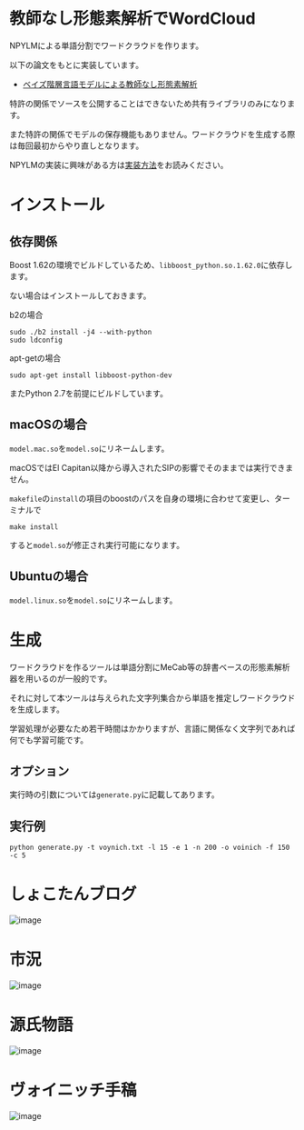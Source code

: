 # 教師なし形態素解析でWordCloud

NPYLMによる単語分割でワードクラウドを作ります。

以下の論文をもとに実装しています。

- [ベイズ階層言語モデルによる教師なし形態素解析](http://chasen.org/~daiti-m/paper/nl190segment.pdf)

特許の関係でソースを公開することはできないため共有ライブラリのみになります。

また特許の関係でモデルの保存機能もありません。ワードクラウドを生成する際は毎回最初からやり直しとなります。

NPYLMの実装に興味がある方は[実装方法](http://musyoku.github.io/2016/12/14/%E3%83%99%E3%82%A4%E3%82%BA%E9%9A%8E%E5%B1%A4%E8%A8%80%E8%AA%9E%E3%83%A2%E3%83%87%E3%83%AB%E3%81%AB%E3%82%88%E3%82%8B%E6%95%99%E5%B8%AB%E3%81%AA%E3%81%97%E5%BD%A2%E6%85%8B%E7%B4%A0%E8%A7%A3%E6%9E%90/)をお読みください。

# インストール

## 依存関係

Boost 1.62の環境でビルドしているため、`libboost_python.so.1.62.0`に依存します。

ない場合はインストールしておきます。

b2の場合
```
sudo ./b2 install -j4 --with-python
sudo ldconfig
```

apt-getの場合

```
sudo apt-get install libboost-python-dev
```

またPython 2.7を前提にビルドしています。

## macOSの場合

`model.mac.so`を`model.so`にリネームします。

macOSではEl Capitan以降から導入されたSIPの影響でそのままでは実行できません。

`makefile`の`install`の項目のboostのパスを自身の環境に合わせて変更し、ターミナルで

```
make install
```

すると`model.so`が修正され実行可能になります。

## Ubuntuの場合

`model.linux.so`を`model.so`にリネームします。

# 生成

 ワードクラウドを作るツールは単語分割にMeCab等の辞書ベースの形態素解析器を用いるのが一般的です。

 それに対して本ツールは与えられた文字列集合から単語を推定しワードクラウドを生成します。

 学習処理が必要なため若干時間はかかりますが、言語に関係なく文字列であれば何でも学習可能です。

## オプション

実行時の引数については`generate.py`に記載してあります。

## 実行例

`python generate.py -t voynich.txt -l 15 -e 1 -n 200 -o voinich -f 150 -c 5`

# しょこたんブログ

![image](http://musyoku.github.io/images/post/2016-12-28/syokotan.png)

# 市況

![image](http://musyoku.github.io/images/post/2016-12-28/sikyou.png)

# 源氏物語

![image](http://musyoku.github.io/images/post/2016-12-28/genji.png)

# ヴォイニッチ手稿

![image](http://musyoku.github.io/images/post/2016-12-28/voynich.png)


